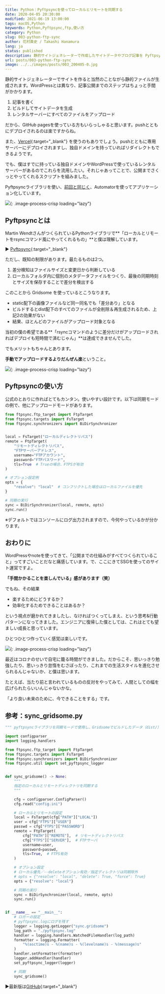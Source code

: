```yaml
---
title: Python｜Pyftpsyncを使ってローカルとリモートを同期する
date: 2020-04-05 20:30:00
modified: 2021-06-19 13:00:00
tags: macOS,Python
keywords: Python,Pyftpsync,ftp,使い方
category: Python
slug: 003-python-ftp-sync
author: 花村貴史 / Takashi Hanamura
lang: ja
status: published
description: 静的サイトジェネレーターで作成したサイトデータやブログ記事を Pyftpsync を使って同期する方法。
url: posts/003-python-ftp-sync
image: ../../images/posts/003_200405-0.jpg
---
```


静的サイトジェネレーターでサイトを作ると当然のことながら静的ファイルが生成されます。WordPressとは異なり、記事公開までのステップはちょっと手間がかかります。

1. 記事を書く
2. ビルドしてサイトデータを生成
3. レンタルサーバーにすべてのファイルをアップロード

だから、GitHub pagesを使っている方もいらっしゃると思います。pushとともにデプロイされるのは楽ですからね。

また、[Vercel](https://vercel.com/){:target="_blank"}
を使うのもありでしょう。pushとともに専用サーバーにデプロイされますし、独自ドメインを持っていればリダイレクトもできるようです。

でも、僕はすでに持っている独自ドメインやWordPressで使っているレンタルサーバーがあるのでこれらを流用したい。それじゃあってことで、公開までさくっとやってくれるスクリプトを組みました。

Pyftpsyncライブラリを使い、[前回と同じく](https://nnamm.work/posts/002-startup-blog-writing-env/)、Automatorを使ってアプリケーション化しています。

![](../../images/posts/003_200405-1.jpg){: .image-process-crisp loading="lazy"}
 
## Pyftpsyncとは

Martin WendtさんがつくられているPythonライブラリで**「ローカルとリモートをrsyncコマンド風にやってくれるもの」**と僕は理解しています。

▶︎ [Pyftpsync](https://pyftpsync.readthedocs.io/en/latest/index.html){:target="_blank"}

ただし、既知の制限があります。最たるものは2つ。

1. 差分検知はファイルサイズと変更日から判断している
2. ローカルフォルダ内に個別のメタデータファイルをつくり、最後の同期時刻とサイズを保存することで差分を検出する

このことから Gridsome を使っているとこうなります。

* static配下の画像ファイルなど同一同名でも「差分あり」となる
* ビルドするとdist配下のすべてのファイルが全削除＆再生成されるため、上記2の効果がない
* 結果、ほとんどのファイルがアップロード対象となる

当初の僕の希望である**「rsyncコマンドのように差分だけがアップロードされればデプロイも短時間で済むじゃん」**は達成できませんでした。

でもメリットもちゃんとあります。

**手動でアップロードするよりだんぜん楽**ということ。

![](../../images/posts/003_200405-2.jpg){: .image-process-crisp loading="lazy"}

## Pyftpsyncの使い方

公式のとおりに作ればとてもカンタン。使いやすい設計です。以下は同期モードの例で、他にアップロードモードがあります。

```py
from ftpsync.ftp_target import FtpTarget
from ftpsync.targets import FsTarget
from ftpsync.synchronizers import BiDirSynchronizer


local = FsTarget("ローカルディレクトリパス")
remote = FtpTarget(
    "リモートディレクトリパス",
    "FTPサーバーアドレス",
    username="FTPアカウント",
    password="FTPパスワード",
    tls=True  # Trueの場合、FTPSが有効
)

# オプション設定例
opts = {
    "resolve": "local"  # コンフリクトした場合はローカルファイルを優先
}

# 同期の実行
sync = BiDirSynchronizer(local, remote, opts)
sync.run()
```

※デフォルトではコンソールにログ出力されますので、今何やっているかが分かります。

## おわりに

WordPressやnoteを使ってきて、「公開までの仕組みがすべてつくられていること」ってすごいことだなと痛感しています。で、ここにきてSSGを使ってのサイト運営ですよ。

**「手間かかることを楽しんでいる」感があります（笑）**

でもね、その結果

* 楽するためにどうするか？
* 効率化するためできることはあるか？

という視点が磨かれてきましたし、なければつくってしまえ、という思考&行動パターンになってきました。エンジニアに復帰した僕としては、これはとても望ましい成長と思っています。

ひとつひとつ作っていく感覚は楽しいです。

![](../../images/posts/003_200405-3.jpg){: .image-process-crisp loading="lazy"}

最近はコロナのせいで自宅に籠る時間ができました。だからこそ、思いっきり勉強したり、思いっきり怠惰をむさぼったり、これまでの生活スタイルを進化させられるんじゃないか、と僕は思います。

たとえば、当たり前と言われているものの反対をやってみて、人間としての幅を広げられたらいいんじゃないかな。

「より良い未来のために、今できることをする」です。

## 参考：sync_gridsome.py

```py
""" pyftpsyncライブラリを同期モードで使用し、Gridsomeでビルドしたデータ（dist/）をデプロイ先と同期する """

import configparser
import logging.handlers

from ftpsync.ftp_target import FtpTarget
from ftpsync.targets import FsTarget
from ftpsync.synchronizers import BiDirSynchronizer
from ftpsync.util import set_pyftpsync_logger


def sync_gridsome() -> None:
    """
    指定のローカルとリモートディレクトリを同期する
    """

    cfg = configparser.ConfigParser()
    cfg.read("config.ini")

    # ローカルとリモートの設定
    local = FsTarget(cfg["PATH"]["LOCAL"])
    user = cfg["FTPS"]["USER"]
    passwd = cfg["FTPS"]["PASSWORD"]
    remote = FtpTarget(
        cfg["PATH"]["REMOTE"],  # リモートディレクトリパス
        cfg["FTPS"]["SERVER"],  # FTPサーバ
        username=user,
        password=passwd,
        tls=True,  # FTPS有効
    )

    # オプション設定
    # ローカル優先／--deleteオプション有効／指定ディレクトリは同期除外
    # opts = {"resolve": "local", "delete": True, "force": True}
    opts = {"resolve": "local"}

    # 同期の実行
    sync = BiDirSynchronizer(local, remote, opts)
    sync.run()


if __name__ == "__main__":
    # ロガーの設定
    # pyftpsync.logにログを残す
    logger = logging.getLogger("sync.gridsome")
    log_path = "./pyftpsync.log"
    handler = logging.handlers.WatchedFileHandler(log_path)
    formatter = logging.Formatter(
        "%(asctime)s - %(name)s - %(levelname)s - %(message)s"
    )
    handler.setFormatter(formatter)
    logger.addHandler(handler)
    set_pyftpsync_logger(logger)

    # 同期
    sync_gridsome()
```

▶最新版は[GitHub](https://github.com/nnamm/gridsome_sync){:target="_blank"}